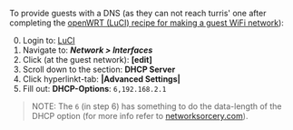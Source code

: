 To provide guests with a DNS (as they can not reach turris' one after completing the [openWRT (LuCI) recipe for making a guest WiFi network](https://wiki.openwrt.org/doc/recipes/guest-wlan-webinterface)):

0. Login to: [LuCI](192.168.1.1/cgi-bin/luci/)
1. Navigate to: ***Network > Interfaces***
2. Click (at the guest network): **[edit]**
3. Scroll down to the section: **DHCP Server**
4. Click hyperlinkt-tab: **|Advanced Settings|**
5. Fill out: **DHCP-Options**: `6,192.168.2.1`

> NOTE: The `6` (in step 6) has something to do the data-length of the DHCP option (for more info refer to [networksorcery.com](http://www.networksorcery.com/enp/protocol/bootp/options.htm)).
